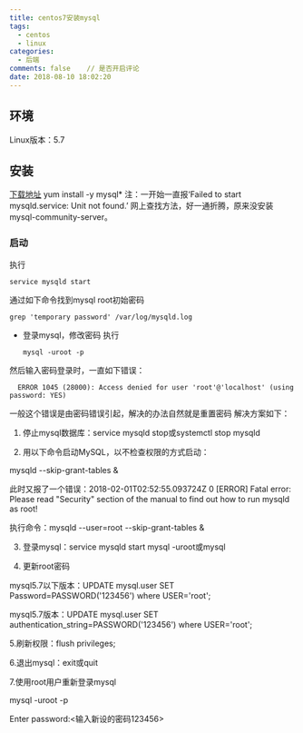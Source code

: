 ```yaml
---
title: centos7安装mysql
tags:
  - centos
  - linux
categories:
  - 后端
comments: false    // 是否开启评论
date: 2018-08-10 18:02:20
---
```

## 环境
Linux版本：5.7

## 安装
[下载地址](https://pan.baidu.com/s/14YeOQnQs7HKVHf16ngnSwA)
yum install -y mysql*
注：一开始一直报‘Failed to start mysqld.service: Unit not found.’
网上查找方法，好一通折腾，原来没安装mysql-community-server。

### 启动
执行

    service mysqld start
通过如下命令找到mysql root初始密码

    grep 'temporary password' /var/log/mysqld.log

- 登录mysql，修改密码
执行

      mysql -uroot -p

然后输入密码登录时，一直如下错误：

      ERROR 1045 (28000): Access denied for user 'root'@'localhost' (using password: YES)

一般这个错误是由密码错误引起，解决的办法自然就是重置密码
解决方案如下：
1. 停止mysql数据库：service mysqld stop或systemctl stop mysqld

2. 用以下命令启动MySQL，以不检查权限的方式启动：

mysqld --skip-grant-tables &

此时又报了一个错误：2018-02-01T02:52:55.093724Z 0 [ERROR] Fatal error: Please read "Security" section of the manual to find out how to run mysqld as root!

执行命令：mysqld --user=root --skip-grant-tables &

3. 登录mysql：service mysqld start 
   mysql -uroot或mysql

4. 更新root密码

mysql5.7以下版本：UPDATE mysql.user SET Password=PASSWORD('123456') where USER='root';

mysql5.7版本：UPDATE mysql.user SET authentication_string=PASSWORD('123456') where USER='root';

5.刷新权限：flush privileges;

6.退出mysql：exit或quit

7.使用root用户重新登录mysql

mysql -uroot -p

Enter password:<输入新设的密码123456>
